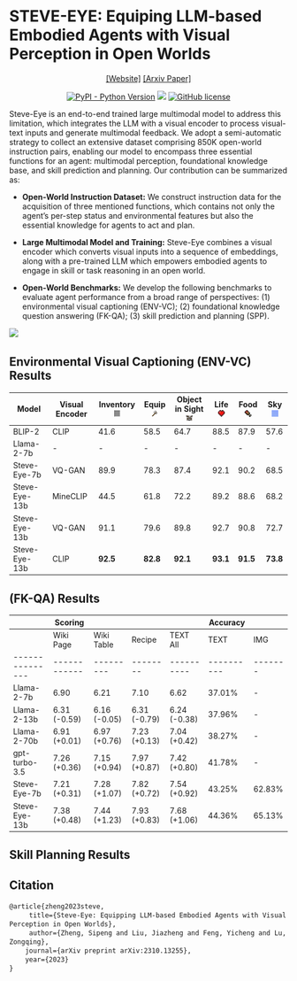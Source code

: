 # STEVE-EYE: Equiping LLM-based Embodied Agents with Visual Perception in Open Worlds 
<div align="center">

[[Website]](https://sites.google.com/view/steve-eye) 
[[Arxiv Paper]](https://arxiv.org/abs/2310.13255)

[![PyPI - Python Version](https://img.shields.io/pypi/pyversions/MineDojo)](https://pypi.org/project/MineDojo/)
[<img src="https://img.shields.io/badge/Framework-PyTorch-red.svg"/>](https://pytorch.org/)
[![GitHub license](https://img.shields.io/github/license/MineDojo/MineCLIP)](https://github.com/BAAI-Agents/SteveEye/blob/main/LICENSE)


<div align="left">

Steve-Eye is an end-to-end trained large multimodal model to address this limitation, which integrates the LLM with a visual encoder to process visual-text inputs and generate multimodal feedback. 
We adopt a semi-automatic strategy to collect an extensive dataset comprising 850K open-world instruction pairs, enabling our model to encompass three essential functions for an agent: multimodal perception, foundational knowledge base, and skill prediction and planning.
Our contribution can be summarized as:

* **Open-World Instruction Dataset:** We construct instruction data for the acquisition of three mentioned functions, which contains not only the agent’s per-step status and environmental features but also the essential knowledge for agents to act and plan.

* **Large Multimodal Model and Training:** Steve-Eye combines a visual encoder which converts visual inputs into a sequence of embeddings, along with a pre-trained LLM which empowers embodied agents to engage in skill or task reasoning in an open world.

* **Open-World Benchmarks:** We develop the following benchmarks to evaluate agent performance from a broad range of perspectives: (1) environmental visual captioning (ENV-VC); (2) foundational knowledge question answering (FK-QA); (3) skill prediction and planning (SPP).


![](figs/plan4mc.png)

## Environmental Visual Captioning (ENV-VC) Results
| Model          | Visual Encoder | Inventory <img src="figs/icons/inventory.png" height="12pt"> | Equip <img src="figs/icons/iron-axe.png" height="12pt"> | Object in Sight <img src="figs/icons/cow.png" height="12pt"> | Life <img src="figs/icons/heart.jpg" height="12pt"> | Food <img src="figs/icons/hunger.png" height="12pt"> | Sky <img src="figs/icons/sky.png" height="12pt"> |
|----------------|----------------|-----------|-------|-----------------|------|------|-----|
| BLIP-2         | CLIP           | 41.6      | 58.5  | 64.7            | 88.5 | 87.9 | 57.6|
| Llama-2-7b     | -              | -         | -     | -               | -    | -    | -   |
| Steve-Eye-7b   | VQ-GAN         | 89.9      | 78.3  | 87.4            | 92.1 | 90.2 | 68.5|
| Steve-Eye-13b  | MineCLIP       | 44.5      | 61.8  | 72.2            | 89.2 | 88.6 | 68.2|
| Steve-Eye-13b  | VQ-GAN         | 91.1      | 79.6  | 89.8            | 92.7 | 90.8 | 72.7|
| Steve-Eye-13b  | CLIP           | **92.5**  | **82.8** | **92.1**     | **93.1** | **91.5** | **73.8** |

## (FK-QA) Results
|               | Scoring    |         |        |          | Accuracy |       |
|---------------|------------|---------|--------|----------|----------|-------|
|               | Wiki Page  | Wiki Table | Recipe | TEXT All | TEXT    | IMG   |
|---------------|------------|---------|--------|----------|----------|-------|
| Llama-2-7b    | 6.90       | 6.21    | 7.10   | 6.62     | 37.01%   | -     |
| Llama-2-13b   | 6.31 (-0.59)| 6.16 (-0.05)| 6.31 (-0.79)| 6.24 (-0.38)| 37.96%| - |
| Llama-2-70b   | 6.91 (+0.01)| 6.97 (+0.76)| 7.23 (+0.13)| 7.04 (+0.42)| 38.27%| - |
| gpt-turbo-3.5 | 7.26 (+0.36)| 7.15 (+0.94)| 7.97 (+0.87)| 7.42 (+0.80)| 41.78%| - |
| Steve-Eye-7b  | 7.21 (+0.31)| 7.28 (+1.07)| 7.82 (+0.72)| 7.54 (+0.92)| 43.25%| 62.83%|
| Steve-Eye-13b | 7.38 (+0.48)| 7.44 (+1.23)| 7.93 (+0.83)| 7.68 (+1.06)| 44.36%| 65.13%|


## Skill Planning Results


## Citation
```
@article{zheng2023steve,
 	 title={Steve-Eye: Equipping LLM-based Embodied Agents with Visual Perception in Open Worlds},
 	 author={Zheng, Sipeng and Liu, Jiazheng and Feng, Yicheng and Lu, Zongqing},
  	journal={arXiv preprint arXiv:2310.13255},
  	year={2023}
}
```